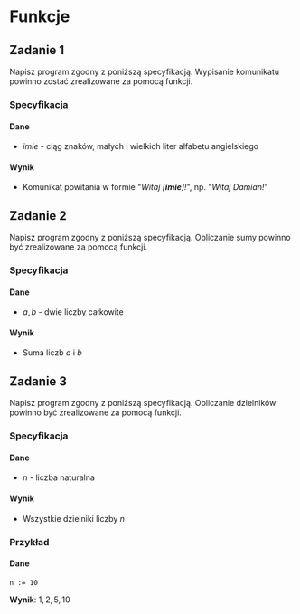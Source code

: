 # Funkcje

## Zadanie 1

Napisz program zgodny z poniższą specyfikacją. Wypisanie komunikatu powinno zostać zrealizowane za pomocą funkcji.

### Specyfikacja

#### Dane

* $imie$ - ciąg znaków, małych i wielkich liter alfabetu angielskiego

#### Wynik

* Komunikat powitania w formie "_Witaj \[**imie**]!_", np. "_Witaj Damian!_"

## Zadanie 2

Napisz program zgodny z poniższą specyfikacją. Obliczanie sumy powinno być zrealizowane za pomocą funkcji.

### Specyfikacja

#### Dane

* $a, b$ - dwie liczby całkowite

#### Wynik

* Suma liczb $a$ i $b$ 

## Zadanie 3

Napisz program zgodny z poniższą specyfikacją. Obliczanie dzielników powinno być zrealizowane za pomocą funkcji.

### Specyfikacja

#### Dane

* $n$ - liczba naturalna

#### Wynik

* Wszystkie dzielniki liczby $n$ 

### Przykład

#### Dane

```
n := 10
```

**Wynik**: $1, 2, 5, 10$ 